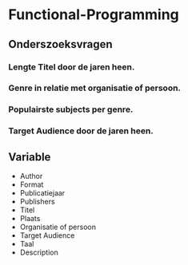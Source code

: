 # Functional-Programming

## Onderszoeksvragen

### Lengte Titel door de jaren heen.

### Genre in relatie met organisatie of persoon.

### Populairste subjects per genre.

### Target Audience door de jaren heen. 

### 

## Variable

* Author
* Format
* Publicatiejaar
* Publishers
* Titel
* Plaats 
* Organisatie of persoon
* Target Audience 
* Taal
* Description


